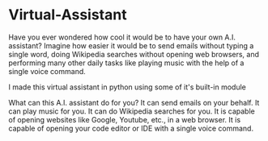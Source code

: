 # Virtual-Assistant
Have you ever wondered how cool it would be to have your own A.I. assistant? 
Imagine how easier it would be to send emails without typing a single word, doing Wikipedia searches without opening web browsers,
and performing many other daily tasks like playing music with the help of a single voice command.

I made this virtual assistant in python using some of it's built-in module

What can this A.I. assistant do for you?
It can send emails on your behalf.
It can play music for you.
It can do Wikipedia searches for you.
It is capable of opening websites like Google, Youtube, etc., in a web browser.
It is capable of opening your code editor or IDE with a single voice command.
